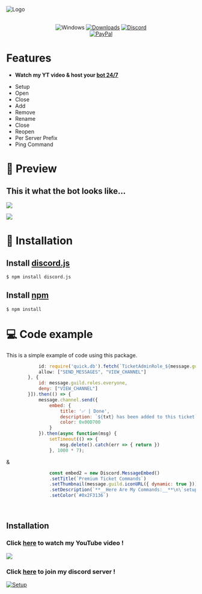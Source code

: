 ![Logo](https://www.seekpng.com/png/full/270-2700588_vip-tickets-for-trixie-delight-u0026-starship-vip.png)

<div align="center">
  
<br>![Windows](https://github.com/danielkrupinski/Osiris/workflows/Windows/badge.svg?branch=master&event=push)
[![Downloads](https://img.shields.io/github/downloads/jagrosh/MusicBot/total.svg)](https://discord.gg/9ZrzNkzeN4)
[![Discord](https://discordapp.com/api/guilds/147698382092238848/widget.png)](https://dsc.gg/dst74)<br>
[![PayPal](https://img.shields.io/badge/donate-PayPal-104098.svg?style=plastic&logo=PayPal)](https://paypal.me/mrmotchy)
  
  </div>
  
  # Features
  * **Watch my YT video & host your [bot 24/7](https://dsc.gg/dst74)**
- Setup 
- Open 
- Close
- Add
- Remove
- Rename
- Close
- Reopen
- Per Server Prefix 
- Ping Command

# 💎 Preview
## This it what the bot looks like...
![](https://github.com/mrmotchy/stuff/blob/main/Unben55555555555555annt.PNG?raw=true)

![](https://github.com/mrmotchy/stuff/blob/main/Unben6666666666annt.PNG?raw=true)

# 🔩 Installation
## Install [discord.js](https://discord.js.org/#/)
```
$ npm install discord.js
```

## Install [npm](https://www.npmjs.com)
```
$ npm install 
```

# 💻 Code example
This is a simple example of code using this package.

```js
            id: require('quick.db').fetch(`TicketAdminRole_${message.guild.id}`),
            allow: ["SEND_MESSAGES", "VIEW_CHANNEL"]
        }, {
            id: message.guild.roles.everyone,
            deny: ["VIEW_CHANNEL"]
        }]).then(() => {
            message.channel.send({
                embed: {
                    title: '✅ | Done',
                    description: `${txt} has been added to this ticket`,
                    color: 0x00D700
                }
            }).then(async function(msg) {
                setTimeout(() => {
                    msg.delete().catch(err => { return })
                }, 1000 * 7);
```
&
```js
                const embed2 = new Discord.MessageEmbed()
                .setTitle(`Premium Ticket Commands`)
                .setThumbnail(message.guild.iconURL({ dynamic: true }))
                .setDescription(`**__Here Are My Commands:__**\n\`setup,\` \`transcript,\` \`rename,\` \`remove,\` \`ping,\` \`open,\` \`close\``)
                .setColor(`#0x2F3136`)
```

<br/>



## Installation


 ### Click [here](https://www.youtube.com/channel/UCmkPzf-eAJsiuCh-5kz4Abw) to watch my YouTube video !
 ![](https://github.com/mrmotchy/stuff/blob/main/Bild_2021-06-14_181143.png?raw=true)


 ### Click [here](https://dsc.gg/dst74) to join my discord server !
 [![Setup](https://github.com/mrmotchy/stuff/blob/main/adada.gif?raw=true)](https://dsc.gg/dst74)


